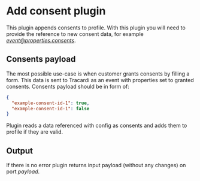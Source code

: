 # Add consent plugin

This plugin appends consents to profile. With this plugin you will need to provide the reference to new consent data,
for example *event@properties.consents*.

## Consents payload

The most possible use-case is when customer grants consents by filling a form. This data is sent to Tracardi as an event
with properties set to granted consents. Consents payload should be in form of:

```json
{
  "example-consent-id-1": true,
  "example-consent-id-1": false
}
```

Plugin reads a data referenced with config as consents and adds them to profile if they are valid.

## Output

If there is no error plugin returns input payload (without any changes) on port *payload*.